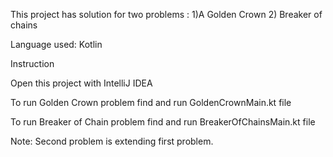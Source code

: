 This project has solution for two problems : 
1)A Golden Crown 
2) Breaker of chains

Language used:
Kotlin

Instruction

Open this project with IntelliJ IDEA 

To run Golden Crown problem find and run GoldenCrownMain.kt file

To run Breaker of Chain problem find and run BreakerOfChainsMain.kt file

Note:
Second problem is extending first problem.
